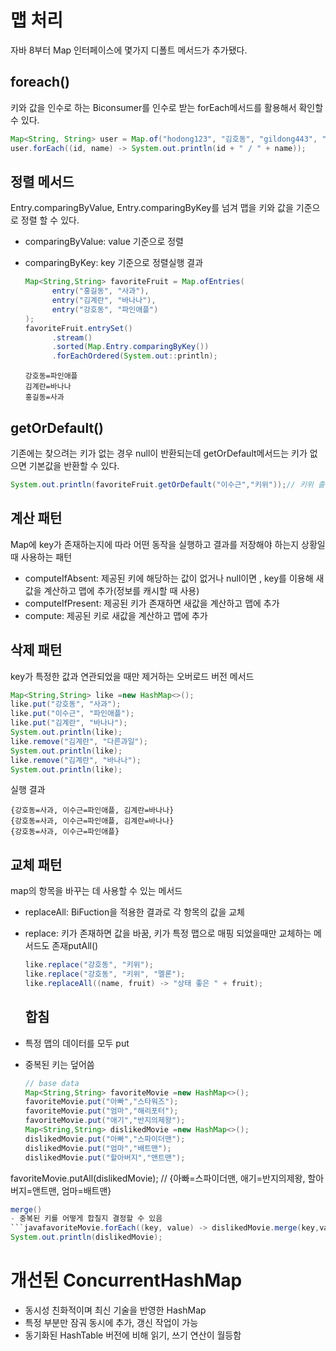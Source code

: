 # 맵 처리

자바 8부터 Map 인터페이스에 몇가지 디폴트 메서드가 추가됐다.

## foreach()

키와 값을 인수로 하는 Biconsumer를 인수로 받는 forEach메서드를 활용해서 확인할 수 있다.

```java
Map<String, String> user = Map.of("hodong123", "김호동", "gildong443", "홍길동", "tomsday", "tom");
user.forEach((id, name) -> System.out.println(id + " / " + name));
```

## 정렬 메서드

Entry.comparingByValue, Entry.comparingByKey를 넘겨 맵을 키와 값을 기준으로 정렬 할 수 있다.

- comparingByValue: value 기준으로 정렬
- comparingByKey: key 기준으로 정렬실행 결과
    
    ```java
    Map<String,String> favoriteFruit = Map.ofEntries(
          entry("홍길동", "사과"),
          entry("김계란", "바나나"),
          entry("강호동", "파인애플")
    );
    favoriteFruit.entrySet()
          .stream()
          .sorted(Map.Entry.comparingByKey())
          .forEachOrdered(System.out::println);
    ```
    
    ```
    강호동=파인애플
    김계란=바나나
    홍길동=사과
    ```
    

## getOrDefault()

기존에는 찾으려는 키가 없는 경우 null이 반환되는데 getOrDefault메서드는 키가 없으면 기본값을 반환할 수 있다.

```java
System.out.println(favoriteFruit.getOrDefault("이수근","키위"));// 키위 출력
```

## 계산 패턴

Map에 key가 존재하는지에 따라 어떤 동작을 실행하고 결과를 저장해야 하는지 상황일 때 사용하는 패턴

- computeIfAbsent: 제공된 키에 해당하는 값이 없거나 null이면 , key를 이용해 새값을 계산하고 맵에 추가(정보를 캐시할 때 사용)
- computeIfPresent: 제공된 키가 존재하면 새값을 계산하고 맵에 추가
- compute: 제공된 키로 새값을 계산하고 맵에 추가

## 삭제 패턴

key가 특정한 값과 연관되었을 때만 제거하는 오버로드 버전 메서드

```java
Map<String,String> like =new HashMap<>();
like.put("강호동", "사과");
like.put("이수근", "파인애플");
like.put("김계란", "바나나");
System.out.println(like);
like.remove("김계란", "다른과일");
System.out.println(like);
like.remove("김계란", "바나나");
System.out.println(like);
```

실행 결과

```
{강호동=사과, 이수근=파인애플, 김계란=바나나}
{강호동=사과, 이수근=파인애플, 김계란=바나나}
{강호동=사과, 이수근=파인애플}
```

## 교체 패턴

map의 항목을 바꾸는 데 사용할 수 있는 메서드

- replaceAll: BiFuction을 적용한 결과로 각 항목의 값을 교체
- replace: 키가 존재하면 값을 바꿈, 키가 특정 맵으로 매핑 되었을때만 교체하는 메서드도 존재putAll()
    
    ```java
    like.replace("강호동", "키위");
    like.replace("강호동", "키위", "멜론");
    like.replaceAll((name, fruit) -> "상태 좋은 " + fruit);
    ```
    
    ## 합침
    
- 특정 맵의 데이터를 모두 put
- 중복된 키는 덮어씀
    
    ```java
    // base data
    Map<String,String> favoriteMovie =new HashMap<>();
    favoriteMovie.put("아빠","스타워즈");
    favoriteMovie.put("엄마","해리포터");
    favoriteMovie.put("애기","반지의제왕");
    Map<String,String> dislikedMovie =new HashMap<>();
    dislikedMovie.put("아빠","스파이더맨");
    dislikedMovie.put("엄마","배트맨");
    dislikedMovie.put("할아버지","앤트맨");
    
    ```
    

favoriteMovie.putAll(dislikedMovie); // {아빠=스파이더맨, 애기=반지의제왕, 할아버지=앤트맨, 엄마=배트맨}

```java
merge()
- 중복된 키를 어떻게 합칠지 결정할 수 있음
```javafavoriteMovie.forEach((key, value) -> dislikedMovie.merge(key,value,(movie1, movie2) -> movie1 + " & "+movie2));
System.out.println(dislikedMovie);
```

# 개선된 ConcurrentHashMap

- 동시성 친화적이며 최신 기술을 반영한 HashMap
- 특정 부분만 잠궈 동시에 추가, 갱신 작업이 가능
- 동기화된 HashTable 버전에 비해 읽기, 쓰기 연산이 월등함
